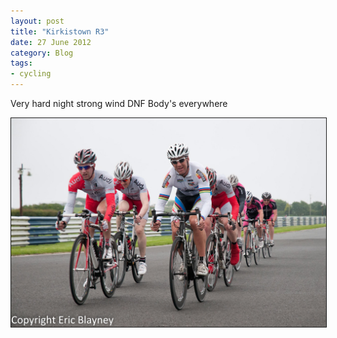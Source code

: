 ```yaml
---
layout: post
title: "Kirkistown R3"
date: 27 June 2012
category: Blog
tags:
- cycling
---
```


<p>Very hard night strong wind DNF Body's everywhere  </p>

<div style="width:image width px; font-size:80%; text-align:center;" align="center"><img src="/images/2012/race-pics/Kirkistown-r2/kirkistown-3.jpg" width="600px" border="1"/></div>

